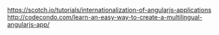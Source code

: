 https://scotch.io/tutorials/internationalization-of-angularjs-applications
http://codecondo.com/learn-an-easy-way-to-create-a-multilingual-angularjs-app/